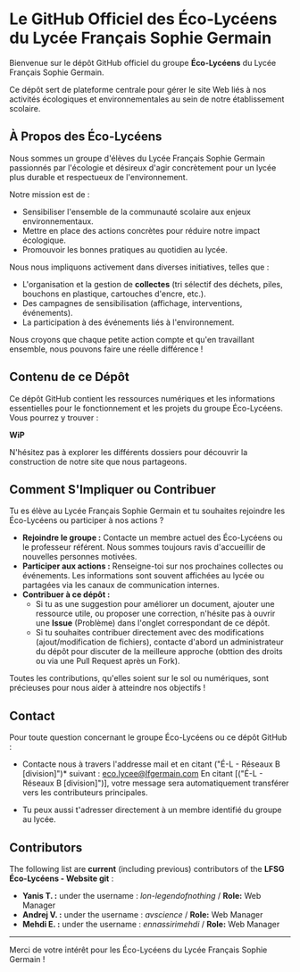 # Le GitHub Officiel des Éco-Lycéens du Lycée Français Sophie Germain

Bienvenue sur le dépôt GitHub officiel du groupe **Éco-Lycéens** du Lycée Français Sophie Germain.

Ce dépôt sert de plateforme centrale pour gérer le site Web liés à nos activités écologiques et environnementales au sein de notre établissement scolaire.

## À Propos des Éco-Lycéens

Nous sommes un groupe d'élèves du Lycée Français Sophie Germain passionnés par l'écologie et désireux d'agir concrètement pour un lycée plus durable et respectueux de l'environnement.

Notre mission est de :
*   Sensibiliser l'ensemble de la communauté scolaire aux enjeux environnementaux.
*   Mettre en place des actions concrètes pour réduire notre impact écologique.
*   Promouvoir les bonnes pratiques au quotidien au lycée.

Nous nous impliquons activement dans diverses initiatives, telles que :
*   L'organisation et la gestion de **collectes** (tri sélectif des déchets, piles, bouchons en plastique, cartouches d'encre, etc.).
*   Des campagnes de sensibilisation (affichage, interventions, événements).
*   La participation à des événements liés à l'environnement.

Nous croyons que chaque petite action compte et qu'en travaillant ensemble, nous pouvons faire une réelle différence !

## Contenu de ce Dépôt

Ce dépôt GitHub contient les ressources numériques et les informations essentielles pour le fonctionnement et les projets du groupe Éco-Lycéens. Vous pourrez y trouver :

**WiP**

N'hésitez pas à explorer les différents dossiers pour découvrir la construction de notre site que nous partageons.

## Comment S'Impliquer ou Contribuer

Tu es élève au Lycée Français Sophie Germain et tu souhaites rejoindre les Éco-Lycéens ou participer à nos actions ?

*   **Rejoindre le groupe :** Contacte un membre actuel des Éco-Lycéens ou le professeur référent. Nous sommes toujours ravis d'accueillir de nouvelles personnes motivées.
*   **Participer aux actions :** Renseigne-toi sur nos prochaines collectes ou événements. Les informations sont souvent affichées au lycée ou partagées via les canaux de communication internes.
*   **Contribuer à ce dépôt :**
    *   Si tu as une suggestion pour améliorer un document, ajouter une ressource utile, ou proposer une correction, n'hésite pas à ouvrir une **Issue** (Problème) dans l'onglet correspondant de ce dépôt.
    *   Si tu souhaites contribuer directement avec des modifications (ajout/modification de fichiers), contacte d'abord un administrateur du dépôt pour discuter de la meilleure approche (obttion des droits ou via une Pull Request après un Fork).

Toutes les contributions, qu'elles soient sur le sol ou numériques, sont précieuses pour nous aider à atteindre nos objectifs !

## Contact

Pour toute question concernant le groupe Éco-Lycéens ou ce dépôt GitHub :

*   Contacte nous à travers l'addresse mail et en citant ("É-L - Réseaux B [division]")* suivant : eco.lycee@lfgermain.com
En citant [("É-L - Réseaux B [division]")], votre message sera automatiquement transférer vers les contributeurs principales.

*   Tu peux aussi t'adresser directement à un membre identifié du groupe au lycée.

## Contributors

The following list are **current** (including previous) contributors of the **LFSG Éco-Lycéens - Website git** :

*   **Yanis T. :** under the username : *lon-legendofnothing*      /      **Role:** Web Manager 
*   **Andrej V. :** under the username : *avscience*      /      **Role:** Web Manager 
*   **Mehdi E. :** under the username : *ennassirimehdi*      /      **Role:** Web Manager 

---

Merci de votre intérêt pour les Éco-Lycéens du Lycée Français Sophie Germain !

